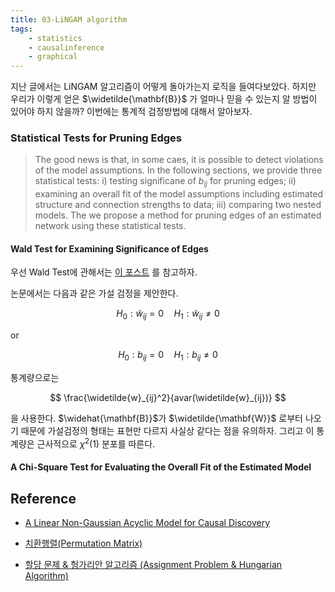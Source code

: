```yaml
---
title: 03-LiNGAM algorithm
tags:
    - statistics
    - causalinference  
    - graphical
---
```


지난 글에서는 LiNGAM 알고리즘이 어떻게 돌아가는지 로직을 들여다보았다. 하지만 우리가 이렇게 얻은 $\widetilde{\mathbf{B}}$ 가 얼마나 믿을 수 있는지 알 방법이 있어야 하지 않을까? 이번에는 통계적 검정방법에 대해서 알아보자.

<!--more-->

### Statistical Tests for Pruning Edges

> The good news is that, in some caes, it is possible to detect violations of the model assumptions. In the following sections, we provide three statistical tests: i) testing significane of $b_{ij}$ for pruning edges; ii) examining an overall fit of the model assumptions including estimated structure and connection strengths to data; iii) comparing two nested models. The we propose a method for pruning edges of an estimated network using these statistical tests.

#### Wald Test for Examining Significance of Edges

우선 Wald Test에 관해서는 <a href="https://junhyoung-chung.github.io/2023/01/28/LRT.html">이 포스트</a> 를 참고하자.

논문에서는 다음과 같은 가설 검정을 제안한다.

$$
H_0: \widetilde{w}_{ij}=0 \quad H_1: \widetilde{w}_{ij} \neq 0 
$$

or

$$
H_0: b_{ij}=0 \quad H_1: b_{ij} \neq 0 
$$

통계량으로는

$$
\frac{\widetilde{w}_{ij}^2}{avar(\widetilde{w}_{ij})}
$$

을 사용한다. $\widehat{\mathbf{B}}$가 $\widetilde{\mathbf{W}}$ 로부터 나오기 때문에 가설검정의 형태는 표현만 다르지 사실상 같다는 점을 유의하자. 그리고 이 통계량은 근사적으로 $\chi^2(1)$ 분포를 따른다.

#### A Chi-Square Test for Evaluating the Overall Fit of the Estimated Model


## Reference

* <a href="https://www.jmlr.org/papers/volume7/shimizu06a/shimizu06a.pdf">A Linear Non-Gaussian Acyclic Model for Causal Discovery</a>

* <a href="https://ko.wikipedia.org/wiki/치환행렬">치환행렬(Permutation Matrix)</a>

* <a href="https://gazelle-and-cs.tistory.com/29">할당 문제 & 헝가리안 알고리즘 (Assignment Problem & Hungarian Algorithm)</a>